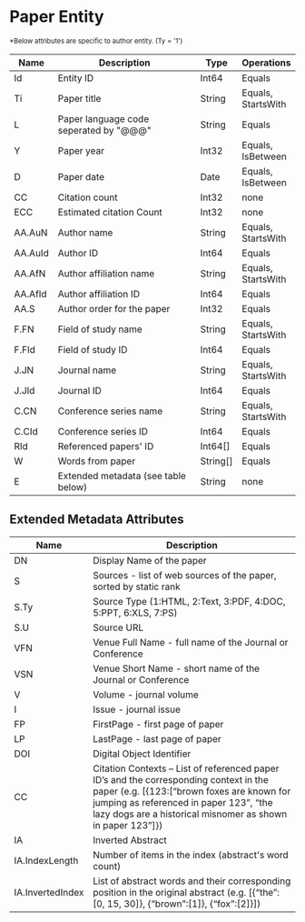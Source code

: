 <!-- 
NavPath: Academic Knowledge API/Knowledge Exploration/Entity Attributes
LinkLabel: Paper Entity
Url: Academic-Knowledge-API/documentation/KnowledgeExploration/EntityAttributes/PaperEntity
Weight: 690
-->
# Paper Entity

<sub>
*Below attributes are specific to author entity. (Ty = '1')
</sub>


Name	|Description	            						|Type       | Operations
------- | ------------------------------------------------- | --------- | ----------------------------
Id		|Entity ID											|Int64		|Equals
Ti		|Paper title										|String		|Equals,<br/>StartsWith
L 		|Paper language code seperated by "@@@"				|String		|Equals
Y		|Paper year											|Int32		|Equals,<br/>IsBetween
D		|Paper date											|Date		|Equals,<br/>IsBetween
CC		|Citation count										|Int32		|none  
ECC		|Estimated citation Count							|Int32		|none
AA.AuN	|Author name 										|String		|Equals,<br/>StartsWith
AA.AuId	|Author ID											|Int64		|Equals
AA.AfN	|Author affiliation name							|String		|Equals,<br/>StartsWith
AA.AfId	|Author affiliation ID								|Int64		|Equals
AA.S	|Author order for the paper							|Int32		|Equals
F.FN	|Field of study name 								|String		|Equals,<br/>StartsWith
F.FId	|Field of study ID									|Int64		|Equals
J.JN	|Journal name										|String		|Equals,<br/>StartsWith
J.JId	|Journal ID											|Int64		|Equals
C.CN	|Conference series name								|String		|Equals,<br/>StartsWith
C.CId	|Conference series ID								|Int64		|Equals
RId	    |Referenced papers' ID								|Int64[]	|Equals
W       |Words from paper 									|String[] 	|Equals
E		|Extended metadata (see table below) 				|String 	|none  
		


## Extended Metadata Attributes ##

Name    | Description               
--------|---------------------------	
DN		| Display Name of the paper 
S		| Sources - list of web sources of the paper, sorted by static rank
S.Ty	| Source Type (1:HTML, 2:Text, 3:PDF, 4:DOC, 5:PPT, 6:XLS, 7:PS)
S.U		| Source URL
VFN		| Venue Full Name - full name of the Journal or Conference
VSN		| Venue Short Name - short name of the Journal or Conference
V		| Volume - journal volume
I 		| Issue - journal issue
FP		| FirstPage - first page of paper
LP 		| LastPage - last page of paper
DOI		| Digital Object Identifier
CC 		| Citation Contexts – List of referenced paper ID’s and the corresponding context in the paper (e.g. [{123:[“brown foxes are known for jumping as referenced in paper 123”, “the lazy dogs are a historical misnomer as shown in paper 123”]})
IA		| Inverted Abstract
IA.IndexLength|	Number of items in the index (abstract's word count)
IA.InvertedIndex| List of abstract words and their corresponding position in the original abstract (e.g. [{“the”:[0, 15, 30]}, {“brown”:[1]}, {“fox”:[2]}])
